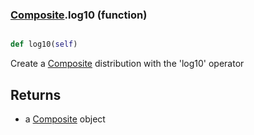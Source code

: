 ### [Composite](Composite.md).log10 (function)


```py

def log10(self)

```



Create a [Composite](Composite.md) distribution with the 'log10' operator

Returns
-----------
* a [Composite](Composite.md) object

